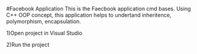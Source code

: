 #Facebook Application
This is the Faecbook application cmd bases. Using C++ OOP concept, this application helps to undertand inheritence, polymorphism, encapsulation. 

1)Open project in Visual Studio

2)Run the project
